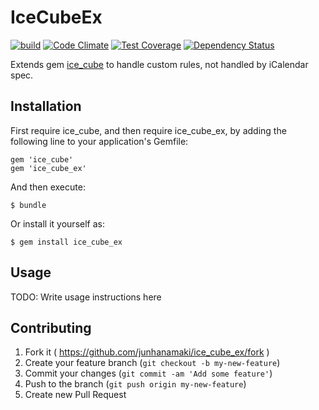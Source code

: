 # IceCubeEx

[![build](https://travis-ci.org/junhanamaki/ice_cube_ex.svg?branch=master)](https://travis-ci.org/junhanamaki/ice_cube_ex)
[![Code Climate](https://codeclimate.com/github/junhanamaki/ice_cube_ex.png)](https://codeclimate.com/github/junhanamaki/ice_cube_ex)
[![Test Coverage](https://codeclimate.com/github/junhanamaki/ice_cube_ex/coverage.png)](https://codeclimate.com/github/junhanamaki/ice_cube_ex)
[![Dependency Status](https://gemnasium.com/junhanamaki/ice_cube_ex.svg)](https://gemnasium.com/junhanamaki/ice_cube_ex)

Extends gem [ice_cube](https://github.com/seejohnrun/ice_cube) to handle
custom rules, not handled by iCalendar spec.

## Installation

First require ice_cube, and then require ice_cube_ex, by adding the following
line to your application's Gemfile:

    gem 'ice_cube'
    gem 'ice_cube_ex'

And then execute:

    $ bundle

Or install it yourself as:

    $ gem install ice_cube_ex

## Usage

TODO: Write usage instructions here

## Contributing

1. Fork it ( https://github.com/junhanamaki/ice_cube_ex/fork )
2. Create your feature branch (`git checkout -b my-new-feature`)
3. Commit your changes (`git commit -am 'Add some feature'`)
4. Push to the branch (`git push origin my-new-feature`)
5. Create new Pull Request
